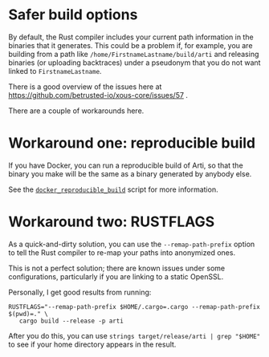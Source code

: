# Safer build options

By default,
the Rust compiler includes your current path information
in the binaries that it generates.
This could be a problem if,
for example, you are building from a path like
`/home/FirstnameLastname/build/arti`
and releasing binaries (or uploading backtraces)
under a pseudonym
that you do not want linked to `FirstnameLastname`.

There is a good overview of the issues here at
https://github.com/betrusted-io/xous-core/issues/57 .

There are a couple of workarounds here.

# Workaround one: reproducible build

If you have Docker,
you can run a reproducible build of Arti,
so that the binary you make will be the same
as a binary generated by anybody else.

See the
[`docker_reproducible_build`](../maint/docker_reproducible_build)
script for more information.

# Workaround two: RUSTFLAGS

As a quick-and-dirty solution,
you can use the `--remap-path-prefix` option
to tell the Rust compiler
to re-map your paths into anonymized ones.

This is not a perfect solution;
there are known issues under some configurations,
particularly if you are linking to a static OpenSSL.

Personally, I get good results from running:

```
RUSTFLAGS="--remap-path-prefix $HOME/.cargo=.cargo --remap-path-prefix $(pwd)=." \
   cargo build --release -p arti
```

After you do this, you can use
`strings target/release/arti | grep "$HOME"`
to see if your home directory appears in the result.






